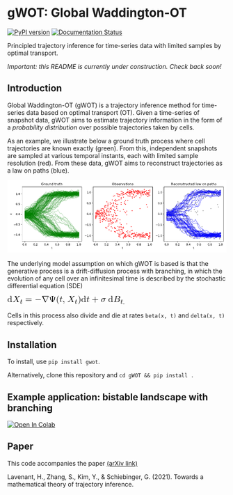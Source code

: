 # gWOT: Global Waddington-OT

[![PyPI version](https://badge.fury.io/py/gwot.svg)](https://badge.fury.io/py/gwot) [![Documentation Status](https://readthedocs.org/projects/gwot/badge/?version=latest)](https://gwot.readthedocs.io/en/latest/?badge=latest)

Principled trajectory inference for time-series data with limited samples by optimal transport.

*Important: this README is currently under construction. Check back soon!*

## Introduction

Global Waddington-OT (gWOT) is a trajectory inference method for time-series data based on optimal transport (OT).
Given a time-series of snapshot data, gWOT aims to estimate trajectory information in the form of a _probability distribution_ over possible trajectories taken by cells.

As an example, we illustrate below a ground truth process where cell trajectories are known exactly (green). From this, independent snapshots are sampled at various temporal instants, each with limited sample resolution (red). From these data, gWOT aims to reconstruct trajectories as a law on paths (blue).

![Example sample path reconstruction](aux_files/illustration.png)

The underlying model assumption on which gWOT is based is that the generative process is a drift-diffusion process with branching, in which the evolution of any cell over an infinitesimal time is described by the stochastic differential equation (SDE) 

![Diffusion-drift SDE](aux_files/sde.png).

Cells in this process also divide and die at rates `beta(x, t)` and `delta(x, t)` respectively.

## Installation

To install, use `pip install gwot`.

Alternatively, clone this repository and `cd gWOT && pip install .`

## Example application: bistable landscape with branching
[![Open In Colab](https://colab.research.google.com/assets/colab-badge.svg)](https://colab.research.google.com/github/zsteve/gWOT/blob/main/examples/gWOT_example.ipynb)

## Paper

This code accompanies the paper [(arXiv link)](https://arxiv.org/abs/2102.09204)

Lavenant, H., Zhang, S., Kim, Y., & Schiebinger, G. (2021). Towards a mathematical theory of trajectory inference.
